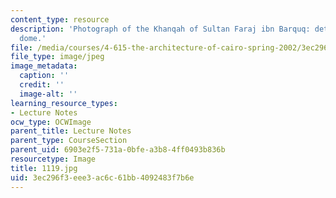 ```yaml
---
content_type: resource
description: 'Photograph of the Khanqah of Sultan Faraj ibn Barquq: detail of the
  dome.'
file: /media/courses/4-615-the-architecture-of-cairo-spring-2002/3ec296f3eee3ac6c61bb4092483f7b6e_1119.jpg
file_type: image/jpeg
image_metadata:
  caption: ''
  credit: ''
  image-alt: ''
learning_resource_types:
- Lecture Notes
ocw_type: OCWImage
parent_title: Lecture Notes
parent_type: CourseSection
parent_uid: 6903e2f5-731a-0bfe-a3b8-4ff0493b836b
resourcetype: Image
title: 1119.jpg
uid: 3ec296f3-eee3-ac6c-61bb-4092483f7b6e
---
```

